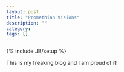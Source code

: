 ```yaml
---
layout: post
title: "Promethian Visions"
description: ""
category: 
tags: []
---
```

{% include JB/setup %}

<!DOCTYPE html>
<html>
<head>
	<title></title>
</head>
<body>
<p> This is my freaking blog and I am proud of it! </p>
</body>
</html>

